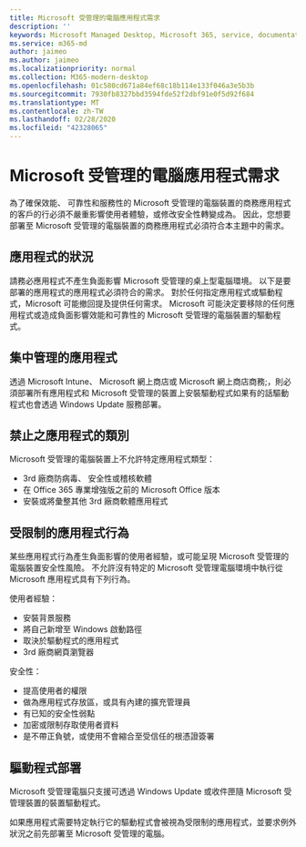 ```yaml
---
title: Microsoft 受管理的電腦應用程式需求
description: ''
keywords: Microsoft Managed Desktop, Microsoft 365, service, documentation, Microsoft 受管理的電腦, Microsoft 365, 服務, 文件
ms.service: m365-md
author: jaimeo
ms.author: jaimeo
ms.localizationpriority: normal
ms.collection: M365-modern-desktop
ms.openlocfilehash: 01c580cd671a84ef68c18b114e133f046a3e5b3b
ms.sourcegitcommit: 7930fb8327bbd3594fde52f2dbf91e0f5d92f684
ms.translationtype: MT
ms.contentlocale: zh-TW
ms.lasthandoff: 02/28/2020
ms.locfileid: "42328065"
---
```

# <a name="microsoft-managed-desktop-app-requirements"></a>Microsoft 受管理的電腦應用程式需求

<!--This topic is the target for aka.ms/app-req. This is aka link is used from EA agreement for MMD. do not delete.-->

<!--Application addendum -->
 
為了確保效能、 可靠性和服務性的 Microsoft 受管理的電腦裝置的商務應用程式的客戶的行必須不嚴重影響使用者體驗，或修改安全性轉變成為。 因此，您想要部署至 Microsoft 受管理的電腦裝置的商務應用程式必須符合本主題中的需求。

## <a name="application-condition"></a>應用程式的狀況

請務必應用程式不產生負面影響 Microsoft 受管理的桌上型電腦環境。 以下是要部署的應用程式的應用程式必須符合的需求。 對於任何指定應用程式或驅動程式，Microsoft 可能撤回提及提供任何需求。 Microsoft 可能決定要移除的任何應用程式或造成負面影響效能和可靠性的 Microsoft 受管理的電腦裝置的驅動程式。

## <a name="centrally-managed-apps"></a>集中管理的應用程式

透過 Microsoft Intune、 Microsoft 網上商店或 Microsoft 網上商店商務;，則必須部署所有應用程式和 Microsoft 受管理的裝置上安裝驅動程式如果有的話驅動程式也會透過 Windows Update 服務部署。 

## <a name="prohibited-app-classes"></a>禁止之應用程式的類別

Microsoft 受管理的電腦裝置上不允許特定應用程式類型：
- 3rd 廠商防病毒、 安全性或稽核軟體
- 在 Office 365 專業增強版之前的 Microsoft Office 版本
- 安裝或將彙整其他 3rd 廠商軟體應用程式

## <a name="restricted-app-behaviors"></a>受限制的應用程式行為

某些應用程式行為產生負面影響的使用者經驗，或可能呈現 Microsoft 受管理的電腦裝置安全性風險。 不允許沒有特定的 Microsoft 受管理電腦環境中執行從 Microsoft 應用程式具有下列行為。

使用者經驗：
- 安裝背景服務
- 將自己新增至 Windows 啟動路徑
- 取決於驅動程式的應用程式
- 3rd 廠商網頁瀏覽器

安全性：
- 提高使用者的權限
- 做為應用程式存放區，或具有內建的擴充管理員
- 有已知的安全性弱點
- 加密或限制存取使用者資料
- 是不帶正負號，或使用不會縮合至受信任的根憑證簽署


## <a name="driver-deployment"></a>驅動程式部署

Microsoft 受管理電腦只支援可透過 Windows Update 或收件匣隨 Microsoft 受管理裝置的裝置驅動程式。 

如果應用程式需要特定執行它的驅動程式會被視為受限制的應用程式，並要求例外狀況之前先部署至 Microsoft 受管理的電腦。 

